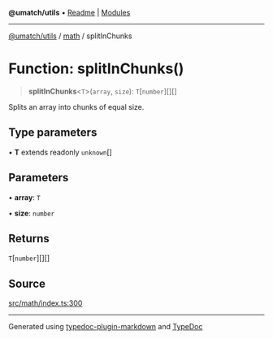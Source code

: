 **@umatch/utils** • [Readme](../../index.md) \| [Modules](../../modules.md)

***

[@umatch/utils](../../modules.md) / [math](../index.md) / splitInChunks

# Function: splitInChunks()

> **splitInChunks**\<`T`\>(`array`, `size`): `T`\[`number`\][][]

Splits an array into chunks of equal size.

## Type parameters

• **T** extends readonly `unknown`[]

## Parameters

• **array**: `T`

• **size**: `number`

## Returns

`T`\[`number`\][][]

## Source

[src/math/index.ts:300](https://github.com/umatch-oficial/utils/blob/0b3210d/src/math/index.ts#L300)

***

Generated using [typedoc-plugin-markdown](https://www.npmjs.com/package/typedoc-plugin-markdown) and [TypeDoc](https://typedoc.org/)
